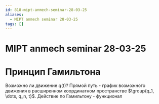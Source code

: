 ```yaml
---
id: 818-mipt-anmech-seminar-28-03-25
aliases:
  - MIPT anmech seminar 28-03-25
tags: []
---
```


# MIPT anmech seminar 28-03-25
# Принцип Гамильтона
Возможно ли движение $q(t)$?
Прямой путь - график возможного движения в расширенном координатном пространстве $\group{q_1, \dots, q_n, t}$.
Действие по Гамильтону - функционал
